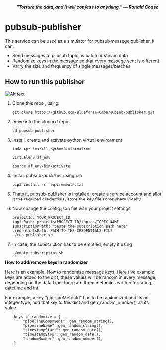 
&emsp;
&emsp;
***“Torture the data, and it will confess to anything.” — Ronald Coase***


# pubsub-publisher
This service can be used as a simulator for pubsub messege publisher, it can:
- Send messages to pubsub topic as batch or stream data
- Randomize keys in the message so that every messege sent is different
- Varry the size and frequency of single messages/batches

**How to run this publisher**
---

![Alt text](images/bf_logo.jpg?raw=true "Title")

1. Clone this repo , using:

    `git clone https://github.com/Blueforte-GmbH/pubsub-publisher.git`

2. move into the clonned repo:

    `cd pubsub-publisher`

3. Install, create and activate python virtual environment
    ```
    sudo apt install python3-virtualenv

    virtualenv af_env

    source af_env/bin/activate
    ```
4. Install pubsub-publisher using pip
    ```
    pip3 install -r requirements.txt

    ```
5. Thats it, pubsub-publisher is installed, create a service account and allot it the required credentials, store the key file somewhere locally

5. Now change the config.json file with your project settings
    ```
    projectId: YOUR_PROJECT_ID
    topicPath: projects/PROJECT_ID/topics/TOPIC_NAME
    subscriptionPath: "paste the subscription path here"
    credentialsPath: PATH-TO-THE-CREDENTIALS-FILE
    ./run_publisher.sh
    ```

6. in case, the subscription has to be emptied, empty it using
    ```
    ./empty_subscription.sh
    ```

**How to add/remove keys in randomizer**

Here is an example, How to randomize message keys, Here five example keys are added to the dict, these values will be random in every message, depending on the data type, there are three methodes written for srting, datetime and int.

For example, a key "pipelineMetricId" has to be randomized and its an integer type, add that key to this dict and gen_random_number() as its value.

```
    keys_to_randomize = {
        "pipelineComponent": gen_random_string(),
        "pipelineName": gen_random_string(),
        "timestampStart": gen_random_date(),
        "timestampStop": gen_random_date(),
        "randomNumber": gen_random_number(),
    }
```


